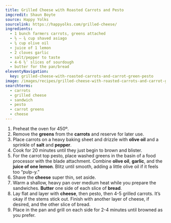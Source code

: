 ```yaml
---
title: Grilled Cheese with Roasted Carrots and Pesto
imgcredit: Shaun Boyte
source: Happy Yolks
sourcelink: https://happyolks.com/grilled-cheese/
ingredients:
  - 1 bunch farmers carrots, greens attached
  - ½ – ¾ cup shaved asiago
  - ¼ cup olive oil
  - juice of 1 lemon
  - 2 cloves garlic
  - salt/pepper to taste
  - 4-6 ½″ slices of sourdough
  - butter for the pan/bread
eleventyNavigation:
  key: grilled-cheese-with-roasted-carrots-and-carrot-green-pesto
image: /images/recipes/grilled-cheese-with-roasted-carrots-and-carrot-green-pesto.jpg
searchterms:
  - carrots
  - grilled cheese
  - sandwich
  - pesto
  - carrot greens
  - cheese
---
```


1. Preheat the oven for 450º.
2. Remove the **greens** from the **carrots** and reserve for later use.
3. Place carrots on a heavy baking sheet and drizzle with **olive oil** and a sprinkle of **salt** and **pepper**.
4. Cook for 20 minutes until they just begin to brown and blister.
5. For the carrot top pesto, place washed greens in the basin of a food processor with the blade attachment. Combine **olive oil**, **garlic**, and the **juice of one lemon**. Blitz until smooth, adding a little olive oil if it feels too “pulp-y.”
6. Shave the **cheese** super thin, set aside.
7. Warm a shallow, heavy pan over medium heat while you prepare the sandwiches. **Butter** one side of each slice of **bread**.
8. Lay flat and layer with **cheese**, then pesto, then 4-5 grilled carrots. It’s okay if the stems stick out. Finish with another layer of cheese, if desired, and the other slice of bread.
9. Place in the pan and grill on each side for 2-4 minutes until browned as you prefer.
